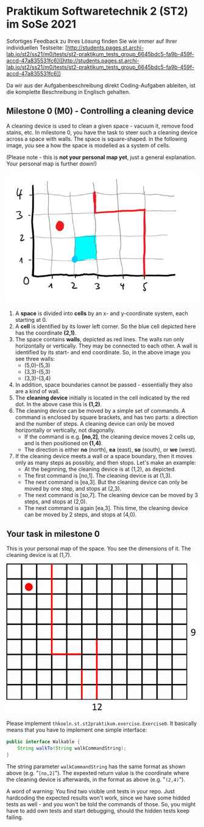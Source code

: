 # Praktikum Softwaretechnik 2 (ST2) im SoSe 2021

Sofortiges Feedback zu Ihres Lösung finden Sie wie immer auf Ihrer individuellen Testseite:
[http://students.pages.st.archi-lab.io/st2/ss21/m0/tests/st2-praktikum_tests_group_6645bdc5-fa9b-459f-accd-47a835531fc6]([http://students.pages.st.archi-lab.io/st2/ss21/m0/tests/st2-praktikum_tests_group_6645bdc5-fa9b-459f-accd-47a835531fc6])

Da wir aus der Aufgabenbeschreibung direkt Coding-Aufgaben ableiten, ist die komplette Beschreibung in Englisch
gehalten. 

## Milestone 0 (M0) - Controlling a cleaning device

A cleaning device is used to clean a given space - vacuum it, remove food stains, etc. 
In milestone 0, you have the task to steer such a cleaning device across a space with walls.
The space is square-shaped. In the following image, you see a how the space is modelled as a 
system of cells.

(Please note - this is **not your personal map yet**, just a general explanation. Your personal map is further down!)

![space](src/main/resources/explanation.jpg)

1. A **space** is divided into **cells** by an x- and y-coordinate system, each starting
 at 0. 
1. A **cell** is identified by its lower left corner. So the blue cell depicted here has the coordinate **(2,1)**. 
1. The space contains **walls**, depicted as red lines. The walls run only horizontally or
    vertically. They may be connected to each other. A wall is identified by its start- and 
    end coordinate. So, in the above image you see three walls: 
    * (5,0)-(5,3)
    * (3,3)-(5,3)
    * (3,3)-(3,4)
1. In addition, space boundaries cannot be passed - essentially they also are a kind of wall.
1. The **cleaning device** initially is located in the cell indicated by the red dot. In the above case this is 
    **(1,2)**.  
1. The cleaning device can be moved by a simple set of commands. A command is enclosed by square brackets, and 
    has two parts: a direction and the number of steps. A cleaning device can only be moved horizontally or 
    vertically, not diagonally. 
    * If the command is e.g. **[no,2]**, the cleaning device moves 2 cells up, and is then positioned 
        on **(1,4)**.
    * The direction is either **no** (north), **ea** (east), **so** (south), or **we** (west).    
1. If the cleaning device meets a wall or a space boundary, then it moves only as 
    many steps as possibly, and then stops. Let's make an example: 
    * At the beginning, the cleaning device is at (1,2), as depicted.
    * The first command is [no,1]. The cleaning device is at (1,3). 
    * The next command is [ea,3]. But the cleaning device can only be moved by one step, and stops at (2,3).
    * The next command is [so,7]. The cleaning device can be moved by 3 steps, and stops at (2,0).
    * The next command is again [ea,3]. This time, the cleaning device can be moved by 2 steps, and stops at (4,0).

## Your task in milestone 0

This is your personal map of the space. You see the dimensions of it. The cleaning device is at (1,7).

![Grid](src/main/resources/grid.png "Grid")

Please implement `thkoeln.st.st2praktikum.exercise.Exercise0`. It basically means that you have to implement one 
simple interface: 

```java
public interface Walkable {
    String walkTo(String walkCommandString);
}
```

The string parameter `walkCommandString` has the same format as shown above (e.g. "`[no,2]`"). The expexted return
value is the coordinate where the cleaning device is afterwards, in the format as above (e.g. "`(2,4)`").

A word of warning: You find two visible unit tests in your repo. Just hardcoding the expected results won't work, 
since we have some hidded tests as well - and you won't be told the commands of those. So, you might have to add
own tests and start debugging, should the hidden tests keep failing.